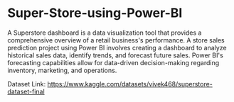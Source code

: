 # Super-Store-using-Power-BI
A Superstore dashboard is a data visualization tool that provides a comprehensive overview of a retail business's performance.
A store sales prediction project using Power BI involves creating a dashboard to analyze historical sales data, identify trends, and forecast future sales. Power BI's forecasting capabilities allow for data-driven decision-making regarding inventory, marketing, and operations. 


Dataset Link: https://www.kaggle.com/datasets/vivek468/superstore-dataset-final
